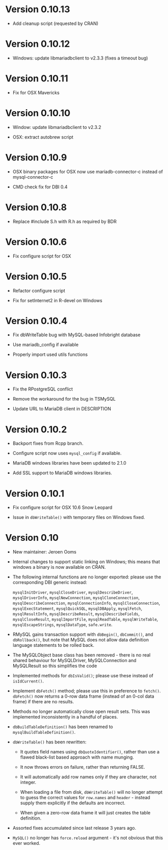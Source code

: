 # Version 0.10.13

 * Add cleanup script (requested by CRAN)

# Version 0.10.12

 * Windows: update libmariadbclient to v2.3.3 (fixes a timeout bug)
 
# Version 0.10.11

 * Fix for OSX Mavericks
 
# Version 0.10.10
 
 * Window: update libmariadbclient to v2.3.2
 
 * OSX: extract autobrew script

# Version 0.10.9

 * OSX binary packages for OSX now use mariadb-connector-c instead of mysql-connector-c
 
 * CMD check fix for DBI 0.4

# Version 0.10.8

 * Replace #include S.h with R.h as required by BDR 

# Version 0.10.6

 * Fix configure script for OSX

# Version 0.10.5

 * Refactor configure script
 
 * Fix for setInternet2 in R-devel on Windows

# Version 0.10.4

 *  Fix dbWriteTable bug with MySQL-based Infobright database
 
 *  Use mariadb_config if available
 
 *  Properly import used utils functions

# Version 0.10.3

 *  Fix the RPostgreSQL conflict
 
 *  Remove the workaround for the bug in TSMySQL
 
 *  Update URL to MariaDB client in DESCRIPTION

# Version 0.10.2
 
 *  Backport fixes from Rcpp branch.
 
 *  Configure script now uses `mysql_config` if available.

 *  MariaDB windows libraries have been updated to 2.1.0

 *  Add SSL support to MariaDB windows libraries.

# Version 0.10.1

 *  Fix configure script for OSX 10.6 Snow Leopard
 
 *  Issue in `dbWriteTable()` with temporary files on Windows fixed.

# Version 0.10

 *  New maintainer: Jeroen Ooms

 *  Internal changes to support static linking on Windows; this means that
    windows a binary is now available on CRAN.

 *  The following internal functions are no longer exported: please
    use the corresponding DBI generic instead:

    `mysqlInitDriver`, `mysqlCloseDriver`, `mysqlDescribeDriver`,
    `mysqlDriverInfo`, `mysqlNewConnection`, `mysqlCloneConnection`,
    `mysqlDescribeConnection`, `mysqlConnectionInfo`, `mysqlCloseConnection`,
    `mysqlExecStatement`, `mysqlQuickSQL`, `mysqlDBApply`, `mysqlFetch`,
    `mysqlResultInfo`, `mysqlDescribeResult`, `mysqlDescribeFields`,
    `mysqlCloseResult`, `mysqlImportFile`, `mysqlReadTable`, `mysqlWriteTable`,
    `mysqlEscapeStrings`, `mysqlDataType`, `safe.write`.

 *  RMySQL gains transaction support with `dbBegin()`, `dbCommit()`,
    and `dbRollback()`, but note that MySQL does not allow data definition
    language statements to be rolled back.

 *  The MySQLObject base class has been removed - there is no real shared
    behaviour for MySQLDriver, MySQLConnection and MySQLResult so this
    simplifies the code

 *  Implemented methods for `dbIsValid()`; please use these instead of
    `isIdCurrent()`.

 *  Implement `dbFetch()` method; please use this in preference to `fetch()`.
    `dbFetch()` now returns a 0-row data frame (instead of an 0-col data frame)
    if there are no results.

 *  Methods no longer automatically close open result sets. This was implemented 
    inconsistently in a handful of places.

 *  `dbBuildTableDefinition()` has been renamed to `mysqlBuildTableDefinition()`.
 
 *  `dbWriteTable()` has been rewritten:

    * It quotes field names using `dbQuoteIdentifier()`, rather
      than use a flawed black-list based approach with name munging.

    * It now throws errors on failure, rather than returning FALSE. 
    
    * It will automatically add row names only if they are character, not integer.
    
    * When loading a file from disk, `dbWriteTable()` will no longer
      attempt to guess the correct values for `row.names` and `header` - instead
      supply them explicitly if the defaults are incorrect. 
    
    * When given a zero-row data frame it will just creates the table 
      definition. 

 *  Assorted fixes accumulated since last release 3 years ago.

 * `MySQL()` no longer has `force.reload` argument - it's not obvious that
    this ever worked.
